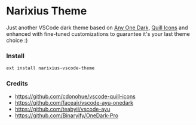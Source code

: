 # Narixius Theme


Just another VSCode dark theme based on [Any One Dark](https://github.com/faceair/vscode-ayu-onedark), [Quill Icons](https://github.com/cdonohue/vscode-quill-icons) and enhanced with fine-tuned customizations to guarantee it's your last theme choice :)

### Install
```bash
ext install narixius-vscode-theme
```

### Credits
- https://github.com/cdonohue/vscode-quill-icons
- https://github.com/faceair/vscode-ayu-onedark
- https://github.com/teabyii/vscode-ayu
- https://github.com/Binaryify/OneDark-Pro
